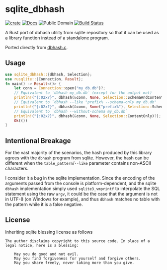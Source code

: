 # sqlite_dbhash
[![crate][crate-image]][crate-link]
[![Docs][docs-image]][docs-link]
![Public Domain][license-image]
[![Build Status][build-image]][build-link]

A Rust port of dbhash utility from sqlite repository so that it can be used as a library function instead of a standalone program.

Ported directly from [dbhash.c](https://github.com/sqlite/sqlite/blob/master/tool/dbhash.c).

## Usage
```rust
use sqlite_dbhash::{dbhash, Selection};
use rusqlite::{Connection, Result};
fn main() -> Result<()> {
    let conn = Connection::open("my_db.db")?;
    // Equivalent to `dbhash my_db.db` (except for the output mat)
    println!("{:02x?}", dbhash(&conn, None, Selection::SchemaAndContent)?);
    // Equivalent to `dbhash --like "prefix% --schema-only my_db.db"
    println!("{:02x?}", dbhash(&conn, Some("prefix%"), Selection::SchemaOnly)?);
    // Equivalent to `dbhash --without-schema my_db.db`
    println!("{:02x?}", dbhash(&conn, None, Selection::ContentOnly)?);
    Ok(())
}
```

## Intentional Breakage
For the vast majority of the scenarios, the hash produced by this library agrees with the `dbhash` program from sqlite. However, the hash can be different when the `table_pattern`/`--like` parameter contains non-ASCII characters.

I consider it a bug in the sqlite implementation. Since the encoding of the arguments passed from the console is platform-dependent, and the sqlite `dbhash` implementation simply used `sqlite3_vmprintf` to interpolate the SQL statement using the raw `argv`, it could be the case that the argument is not in UTF-8 (on Windows for example), and thus `dbhash` matches no table with the pattern while it is a false negative.

## License
Inheriting sqlite blessing license as follows
```
The author disclaims copyright to this source code. In place of a legal notice, here is a blessing:

    May you do good and not evil.
    May you find forgiveness for yourself and forgive others.
    May you share freely, never taking more than you give.
```

[//]: # (badges and links)

[crate-image]: https://img.shields.io/crates/v/sqlite_dbhash.svg
[crate-link]: https://crates.io/crates/sqlite_dbhash
[docs-image]: https://docs.rs/sqlite_dbhash/badge.svg
[docs-link]: https://docs.rs/sqlite_dbhash/
[license-image]: https://img.shields.io/crates/l/sqlite_dbhash
[build-image]: https://github.com/johnmave126/sqlite_dbhash/actions/workflows/check.yml/badge.svg?branch=master&event=push
[build-link]: https://github.com/johnmave126/sqlite_dbhash/actions/workflows/check.yml?query=branch:master